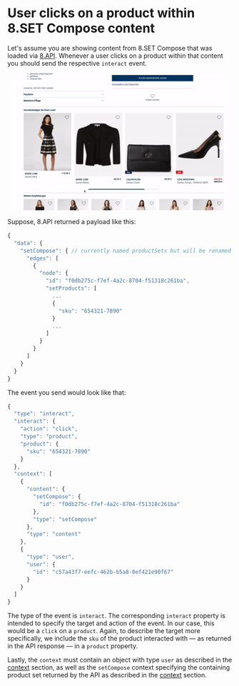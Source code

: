 # User clicks on a product within 8.SET Compose content

Let's assume you are showing content from 8.SET Compose that was loaded via [8.API](../../../api/8.set-compose/). Whenever a user clicks on a product within that content you should send the respective `interact` event.

![](../../../.gitbook/assets/interactproduct.gif)

Suppose, 8.API returned a payload like this:

```javascript
{
  "data": {
    "setCompose": { // currently named productSets but will be renamed
      "edges": [
        {
          "node": {
            "id": "f0db275c-f7ef-4a2c-8704-f51318c261ba",
            "setProducts": [
              ...
              {
                "sku": "654321-7890"
              }
              ...
            ]
          }
        }
      ]
    }
  }
}          
```

The event you send would look like that:

```javascript
{
  "type": "interact",
  "interact": {
    "action": "click",
    "type": "product",
    "product": {
      "sku": "654321-7890"
    }
  },
  "context": [
    {
      "content": {
        "setCompose": {
          "id": "f0db275c-f7ef-4a2c-8704-f51318c261ba"
        },
        "type": "setCompose"
      },
      "type": "content"
    },
    {
      "type": "user",
      "user": {
        "id": "c57a43f7-eefc-462b-b5a8-0ef421e90f67"
      }
    }
  ]
}
```

The type of the event is `interact`. The corresponding `interact` property is intended to specify the target and action of the event. In our case, this would be a `click` on a  `product`. Again, to describe the target more specifically, we include the `sku` of the product interacted with — as returned in the API response — in a `product` property.

Lastly, the `context` must contain an object with type `user` as described in the [context](../../general/context.md) section, as well as the `setCompose` context specifying the containing product set returned by the API as described in the [context](../../general/context.md) section.
